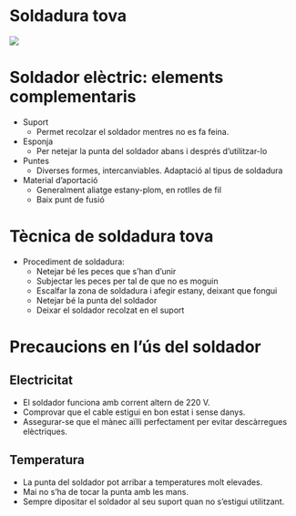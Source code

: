# Soldadura tova

![](img%5C54%20-%20Fen%C3%B2mens%2C%20magnituds%20i%20lleis%20fonamentals%20dels%20circuits%20el%C3%A8ctrics9.jpg)

# Soldador elèctric: elements complementaris

* Suport
  * Permet recolzar el soldador mentres no es fa feina\.
* Esponja
  * Per netejar la punta del soldador abans i després d’utilitzar\-lo
* Puntes
  * Diverses formes\, intercanviables\. Adaptació al tipus de soldadura
* Material d’aportació
  * Generalment aliatge estany\-plom\, en rotlles de fil
  * Baix punt de fusió

# Tècnica de soldadura tova

* Procediment de soldadura:
  * Netejar bé les peces que s’han d’unir
  * Subjectar les peces per tal de que no es moguin
  * Escalfar la zona de soldadura i afegir estany\, deixant que fongui
  * Netejar bé la punta del soldador
  * Deixar el soldador recolzat en el suport

# Precaucions en l’ús del soldador

## Electricitat

- El soldador funciona amb corrent altern de 220 V.
- Comprovar que el cable estigui en bon estat i sense danys.
- Assegurar-se que el mànec aïlli perfectament per evitar descàrregues elèctriques.

## Temperatura
- La punta del soldador pot arribar a temperatures molt elevades.
- Mai no s’ha de tocar la punta amb les mans.
- Sempre dipositar el soldador al seu suport quan no s’estigui utilitzant.
